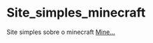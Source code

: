 # Site_simples_minecraft
Site simples sobre o minecraft
<a href="https://francisco-jt.github.io/Site_simples_minecraft/">Mine...</a>
